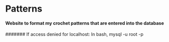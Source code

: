 # Patterns
#### Website to format my crochet patterns that are entered into the database


####### If access denied for localhost:
In bash, mysql -u root -p

